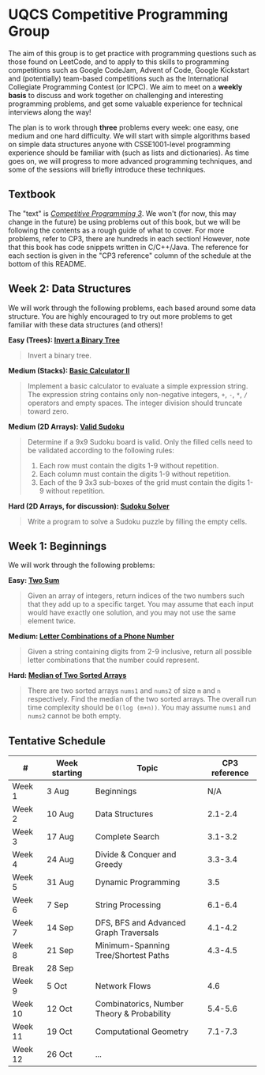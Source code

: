 # UQCS Competitive Programming Group

The aim of this group is to get practice with programming questions such as those found on LeetCode, and to apply to this skills to programming competitions such as Google CodeJam, Advent of Code, Google Kickstart and (potentially) team-based competitions such as the International Collegiate Programming Contest (or ICPC). We aim to meet on a **weekly basis** to discuss and work together on challenging and interesting programming problems, and get some valuable experience for technical interviews along the way!

The plan is to work through **three** problems every week: one easy, one medium and one hard difficulty. We will start with simple algorithms based on simple data structures anyone with CSSE1001-level programming experience should be familiar with (such as lists and dictionaries). As time goes on, we will progress to more advanced programming techniques, and some of the sessions will briefly introduce these techniques.

## Textbook

The "text" is [_Competitive Programming 3_](http://www.sso.sy/sites/default/files/competitive%20programming%203_1.pdf). We won't (for now, this may change in the future) be using problems out of this book, but we will be following the contents as a rough guide of what to cover. For more problems, refer to CP3, there are hundreds in each section! However, note that this book has code snippets written in C/C++/Java. The reference for each section is given in the "CP3 reference" column of the schedule at the bottom of this README.

## Week 2: Data Structures

We will work through the following problems, each based around some data structure. You are highly encouraged to try out more problems to get familiar with these data structures (and others)!

**Easy (Trees): [Invert a Binary Tree](https://leetcode.com/problems/invert-binary-tree/)**

> Invert a binary tree.

**Medium (Stacks): [Basic Calculator II](https://leetcode.com/problems/basic-calculator-ii/)**

> Implement a basic calculator to evaluate a simple expression string. The expression string contains only non-negative integers, `+`, `-`, `*`, `/` operators and empty spaces. The integer division should truncate toward zero.

**Medium (2D Arrays): [Valid Sudoku](https://leetcode.com/problems/valid-sudoku/)**

> Determine if a 9x9 Sudoku board is valid. Only the filled cells need to be validated according to the following rules:
> 
> 1. Each row must contain the digits 1-9 without repetition.
> 2. Each column must contain the digits 1-9 without repetition.
> 3. Each of the 9 3x3 sub-boxes of the grid must contain the digits 1-9 without repetition.

**Hard (2D Arrays, for discussion): [Sudoku Solver](https://leetcode.com/problems/sudoku-solver)**

> Write a program to solve a Sudoku puzzle by filling the empty cells.

## Week 1: Beginnings

We will work through the following problems:

**Easy: [Two Sum](https://leetcode.com/problems/two-sum/)**

> Given an array of integers, return indices of the two numbers such that they add up to a specific target. You may assume that each input would have exactly one solution, and you may not use the same element twice.

**Medium: [Letter Combinations of a Phone Number](https://leetcode.com/problems/letter-combinations-of-a-phone-number/)**

> Given a string containing digits from 2-9 inclusive, return all possible letter combinations that the number could represent.

**Hard: [Median of Two Sorted Arrays](https://leetcode.com/problems/median-of-two-sorted-arrays/)**

> There are two sorted arrays `nums1` and `nums2` of size `m` and `n` respectively. Find the median of the two sorted arrays. The overall run time complexity should be `O(log (m+n))`. You may assume `nums1` and `nums2` cannot be both empty.

## Tentative Schedule

| #       | Week starting | Topic                                      | CP3 reference |
|---------|---------------|--------------------------------------------|---------------|
| Week 1  |         3 Aug | Beginnings                                 | N/A           |
| Week 2  |        10 Aug | Data Structures                            | 2.1-2.4       |
| Week 3  |        17 Aug | Complete Search                            | 3.1-3.2       |
| Week 4  |        24 Aug | Divide & Conquer and Greedy                | 3.3-3.4       |
| Week 5  |        31 Aug | Dynamic Programming                        | 3.5           |
| Week 6  |         7 Sep | String Processing                          | 6.1-6.4       |
| Week 7  |        14 Sep | DFS, BFS and Advanced Graph Traversals     | 4.1-4.2       |
| Week 8  |        21 Sep | Minimum-Spanning Tree/Shortest Paths       | 4.3-4.5       |
| Break   |        28 Sep |                                            |               |
| Week 9  |         5 Oct | Network Flows                              | 4.6           |
| Week 10 |        12 Oct | Combinatorics, Number Theory & Probability | 5.4-5.6       |
| Week 11 |        19 Oct | Computational Geometry                     | 7.1-7.3       |
| Week 12 |        26 Oct | ...                                        |               |

